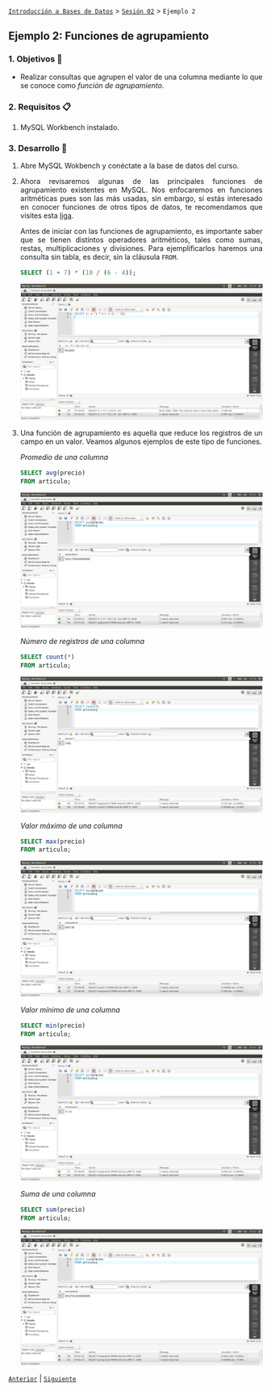 [`Introducción a Bases de Datos`](../../README.md) > [`Sesión 02`](../Readme.md) > `Ejemplo 2`

## Ejemplo 2: Funciones de agrupamiento

<div style="text-align: justify;">

### 1. Objetivos :dart:

- Realizar consultas que agrupen el valor de una columna mediante lo que se conoce como *función de agrupamiento*.

### 2. Requisitos :clipboard:

1. MySQL Workbench instalado.

### 3. Desarrollo :rocket:

1. Abre MySQL Wokbench y conéctate a la base de datos del curso.

2. Ahora revisaremos algunas de las principales funciones de agrupamiento existentes en MySQL. Nos enfocaremos en funciones aritméticas pues son las más usadas, sin embargo, si estás interesado en conocer funciones de otros tipos de datos, te recomendamos que visites esta [liga](https://www.techonthenet.com/mysql/functions/).

   Antes de iniciar con las funciones de agrupamiento, es importante saber que se tienen distintos operadores aritméticos, tales como sumas, restas, multiplicaciones y divisiones. Para ejemplificarlos haremos una consulta sin tabla, es decir, sin la cláusula `FROM`.

   ```sql
   SELECT (1 + 7) * (10 / (6 - 4));
   ```
   
   ![imagen](imagenes/s2we21.png)

3. Una función de agrupamiento es aquella que reduce los registros de un campo en un valor. Veamos algunos ejemplos de este tipo de funciones.

   *Promedio de una columna*

   ```sql
   SELECT avg(precio)
   FROM articulo;
   ```

   ![imagen](imagenes/s2we22.png)
   
   *Número de registros de una columna*

   ```sql
   SELECT count(*)
   FROM articulo;
   ```

   ![imagen](imagenes/s2we23.png)
   
   *Valor máximo de una columna*

   ```sql
   SELECT max(precio)
   FROM articulo;
   ```

   ![imagen](imagenes/s2we24.png)
   
   *Valor mínimo de una columna*

   ```sql
   SELECT min(precio)
   FROM articulo;
   ```

   ![imagen](imagenes/s2we25.png)   

   *Suma de una columna*

   ```sql
   SELECT sum(precio)
   FROM articulo;
   ```

   ![imagen](imagenes/s2we26.png)

[`Anterior`](../Readme.md) | [`Siguiente`](../Reto-02/Readme.md)      

</div>
